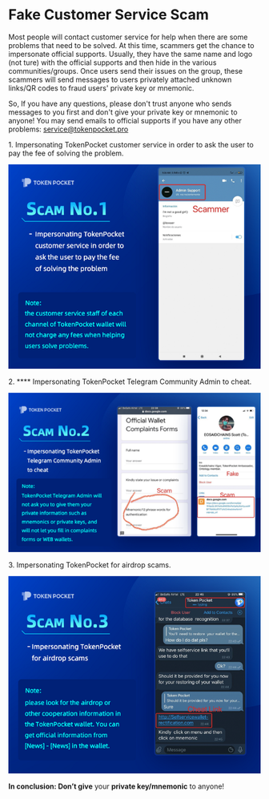 # Fake Customer Service Scam

Most people will contact customer service for help when there are some problems that need to be solved. At this time, scammers get the chance to impersonate official supports. Usually, they have the same name and logo (not ture) with the official supports and then hide in the various communities/groups. Once users send their issues on the group, these scammers will send messages to users privately attached unknown links/QR codes to fraud users' private key or mnemonic.&#x20;

So, If you have any questions, please don't trust anyone who sends messages to you first and don't give your private key or mnemonic to anyone! You may send emails to official supports if you have any other problems: [service@tokenpocket.pro](mailto:service@tokenpocket.pro)

1\. Impersonating TokenPocket customer service in order to ask the user to pay the fee of solving the problem.

![](../../.gitbook/assets/zha-pian-1.png)

2\. **** Impersonating TokenPocket Telegram Community Admin to cheat‌.

![](../../.gitbook/assets/zha-pian-2.png)

3\. Impersonating TokenPocket for airdrop scams‌.

![](../../.gitbook/assets/zha-pian-3.png)

**In conclusion: Don’t give** your **private key/mnemonic** to anyone!
